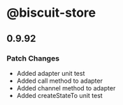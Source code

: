 # @biscuit-store

## 0.9.92
### Patch Changes

- Added adapter unit test
- Added call method to adapter
- Added channel method to adapter
- Added createStateTo unit test